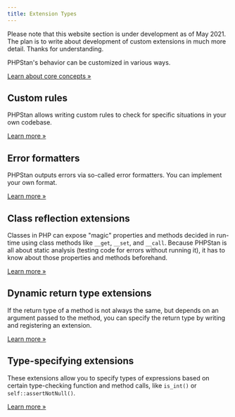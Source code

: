 ```yaml
---
title: Extension Types
---
```


<div class="bg-yellow-100 border-l-4 border-yellow-500 text-yellow-700 p-4 mb-4" role="alert">

Please note that this website section is under development as of May 2021. The plan is to write about development of custom extensions in much more detail. Thanks for understanding.

</div>

PHPStan's behavior can be customized in various ways.

[Learn about core concepts »](/developing-extensions/core-concepts)

Custom rules
-------------------

PHPStan allows writing custom rules to check for specific situations in your own codebase.

[Learn more »](/developing-extensions/rules)

Error formatters
------------------

PHPStan outputs errors via so-called error formatters. You can implement your own format.

[Learn more »](/developing-extensions/error-formatters)

Class reflection extensions
------------------

Classes in PHP can expose "magic" properties and methods decided in run-time using class methods like `__get`, `__set`, and `__call`. Because PHPStan is all about static analysis (testing code for errors without running it), it has to know about those properties and methods beforehand.

[Learn more »](/developing-extensions/class-reflection-extensions)

Dynamic return type extensions
-------------------

If the return type of a method is not always the same, but depends on an argument passed to the method, you can specify the return type by writing and registering an extension.

[Learn more »](/developing-extensions/dynamic-return-type-extensions)

Type-specifying extensions
-------------------

These extensions allow you to specify types of expressions based on certain type-checking function and method calls, like `is_int()` or `self::assertNotNull()`.

[Learn more »](/developing-extensions/type-specifying-extensions)
